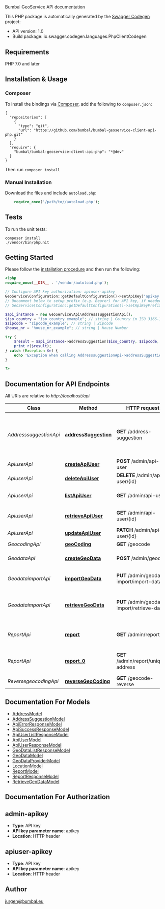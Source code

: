 # 
Bumbal GeoService API documentation

This PHP package is automatically generated by the [Swagger Codegen](https://github.com/swagger-api/swagger-codegen) project:

- API version: 1.0
- Build package: io.swagger.codegen.languages.PhpClientCodegen

## Requirements

PHP 7.0 and later

## Installation & Usage
### Composer

To install the bindings via [Composer](http://getcomposer.org/), add the following to `composer.json`:

```
{
  "repositories": [
    {
      "type": "git",
      "url": "https://github.com/bumbal/bumbal-geoservice-client-api-php.git"
    }
  ],
  "require": {
    "bumbal/bumbal-geoservice-client-api-php": "*@dev"
  }
}
```

Then run `composer install`

### Manual Installation

Download the files and include `autoload.php`:

```php
    require_once('/path/to//autoload.php');
```

## Tests

To run the unit tests:

```
composer install
./vendor/bin/phpunit
```

## Getting Started

Please follow the [installation procedure](#installation--usage) and then run the following:

```php
<?php
require_once(__DIR__ . '/vendor/autoload.php');

// Configure API key authorization: apiuser-apikey
GeoService\Configuration::getDefaultConfiguration()->setApiKey('apikey', 'YOUR_API_KEY');
// Uncomment below to setup prefix (e.g. Bearer) for API key, if needed
// GeoService\Configuration::getDefaultConfiguration()->setApiKeyPrefix('apikey', 'Bearer');

$api_instance = new GeoService\Api\AddresssuggestionApi();
$iso_country = "iso_country_example"; // string | Country in ISO 3166-1 alpha 2
$zipcode = "zipcode_example"; // string | Zipcode
$house_nr = "house_nr_example"; // string | House Number

try {
    $result = $api_instance->addressSuggestion($iso_country, $zipcode, $house_nr);
    print_r($result);
} catch (Exception $e) {
    echo 'Exception when calling AddresssuggestionApi->addressSuggestion: ', $e->getMessage(), PHP_EOL;
}

?>
```

## Documentation for API Endpoints

All URIs are relative to *http://localhost/api*

Class | Method | HTTP request | Description
------------ | ------------- | ------------- | -------------
*AddresssuggestionApi* | [**addressSuggestion**](docs/Api/AddresssuggestionApi.md#addresssuggestion) | **GET** /address-suggestion | Find GeoData based on zipcode, house_nr and iso_country
*ApiuserApi* | [**createApiUser**](docs/Api/ApiuserApi.md#createapiuser) | **POST** /admin/api-user | create an ApiUser
*ApiuserApi* | [**deleteApiUser**](docs/Api/ApiuserApi.md#deleteapiuser) | **DELETE** /admin/api-user/{id} | inactivate an ApiUser
*ApiuserApi* | [**listApiUser**](docs/Api/ApiuserApi.md#listapiuser) | **GET** /admin/api-user | retrieve a list of ApiUsers
*ApiuserApi* | [**retrieveApiUser**](docs/Api/ApiuserApi.md#retrieveapiuser) | **GET** /admin/api-user/{id} | retrieve a single ApiUser
*ApiuserApi* | [**updateApiUser**](docs/Api/ApiuserApi.md#updateapiuser) | **PATCH** /admin/api-user/{id} | update an ApiUser
*GeocodingApi* | [**geoCoding**](docs/Api/GeocodingApi.md#geocoding) | **GET** /geocode | GeoCoding
*GeodataApi* | [**createGeoData**](docs/Api/GeodataApi.md#creategeodata) | **POST** /admin/geodata | create a GeoData entry
*GeodataimportApi* | [**importGeoData**](docs/Api/GeodataimportApi.md#importgeodata) | **PUT** /admin/geodata-import/import-data | Import stored datafile
*GeodataimportApi* | [**retrieveGeoData**](docs/Api/GeodataimportApi.md#retrievegeodata) | **PUT** /admin/geodata-import/retrieve-data | retrieve and store datafile from provider
*ReportApi* | [**report**](docs/Api/ReportApi.md#report) | **GET** /admin/report | report service usage for an ApiUser
*ReportApi* | [**report_0**](docs/Api/ReportApi.md#report_0) | **GET** /admin/report/unique-address | report service usage for an ApiUser
*ReversegeocodingApi* | [**reverseGeoCoding**](docs/Api/ReversegeocodingApi.md#reversegeocoding) | **GET** /geocode-reverse | Reverse GeoCoding


## Documentation For Models

 - [AddressModel](docs/Model/AddressModel.md)
 - [AddressSuggestionModel](docs/Model/AddressSuggestionModel.md)
 - [ApiErrorResponseModel](docs/Model/ApiErrorResponseModel.md)
 - [ApiSuccessResponseModel](docs/Model/ApiSuccessResponseModel.md)
 - [ApiUserListResponseModel](docs/Model/ApiUserListResponseModel.md)
 - [ApiUserModel](docs/Model/ApiUserModel.md)
 - [ApiUserResponseModel](docs/Model/ApiUserResponseModel.md)
 - [GeoDataListResponseModel](docs/Model/GeoDataListResponseModel.md)
 - [GeoDataModel](docs/Model/GeoDataModel.md)
 - [GeoDataProviderModel](docs/Model/GeoDataProviderModel.md)
 - [LocationModel](docs/Model/LocationModel.md)
 - [ReportModel](docs/Model/ReportModel.md)
 - [ReportResponseModel](docs/Model/ReportResponseModel.md)
 - [RetrieveGeoDataModel](docs/Model/RetrieveGeoDataModel.md)


## Documentation For Authorization


## admin-apikey

- **Type**: API key
- **API key parameter name**: apikey
- **Location**: HTTP header

## apiuser-apikey

- **Type**: API key
- **API key parameter name**: apikey
- **Location**: HTTP header


## Author

jurgen@bumbal.eu



